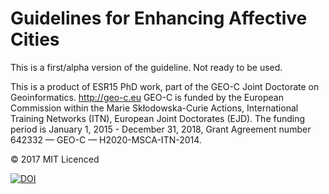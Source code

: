 # Guidelines for Enhancing Affective Cities

This is a first/alpha version of the guideline. Not ready to be used. 


This is a product of ESR15 PhD work, part of the GEO-C Joint Doctorate on Geoinformatics. http://geo-c.eu 
GEO-C is funded by the European Commission within the Marie Skłodowska-Curie Actions, International Training Networks (ITN), European Joint Doctorates (EJD). The funding period is January 1, 2015 - December 31, 2018, Grant Agreement number 642332 — GEO-C — H2020-MSCA-ITN-2014.

© 2017 MIT Licenced

[![DOI](https://zenodo.org/badge/105352989.svg)](https://zenodo.org/badge/latestdoi/105352989)

